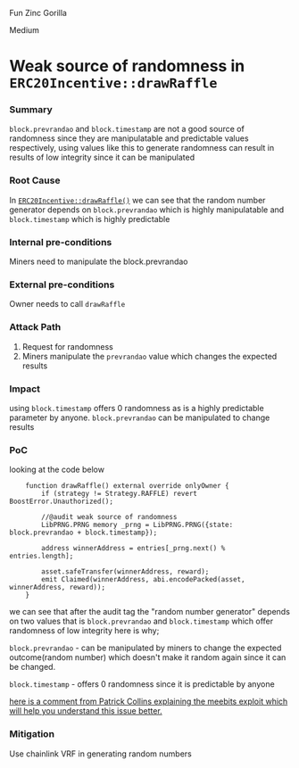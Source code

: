 Fun Zinc Gorilla

Medium

# Weak source of randomness in `ERC20Incentive::drawRaffle`

### Summary

`block.prevrandao` and `block.timestamp` are not a good source of randomness since they are  manipulatable and predictable values respectively, using values like this to generate randomness can result in results of low integrity since it can be manipulated

### Root Cause

In [`ERC20Incentive::drawRaffle()`](https://github.com/sherlock-audit/2024-06-boost-aa-wallet/blob/main/boost-protocol/packages/evm/contracts/incentives/ERC20Incentive.sol#L137) we can see that the random number generator depends on `block.prevrandao` which is highly manipulatable and `block.timestamp` which is highly predictable

### Internal pre-conditions

Miners need to manipulate the block.prevrandao 

### External pre-conditions

Owner needs to call `drawRaffle`

### Attack Path

1. Request for randomness
2. Miners manipulate the `prevrandao` value which changes the expected results 

### Impact

using `block.timestamp` offers 0 randomness as is a highly predictable parameter by anyone.
`block.prevrandao` can be manipulated to change results 

### PoC

looking at the code below 

```solidity
    function drawRaffle() external override onlyOwner {
        if (strategy != Strategy.RAFFLE) revert BoostError.Unauthorized();

        //@audit weak source of randomness
        LibPRNG.PRNG memory _prng = LibPRNG.PRNG({state: block.prevrandao + block.timestamp});

        address winnerAddress = entries[_prng.next() % entries.length];

        asset.safeTransfer(winnerAddress, reward);
        emit Claimed(winnerAddress, abi.encodePacked(asset, winnerAddress, reward));
    }
```

we can see that after the audit tag the "random number generator" depends on two values that is `block.prevrandao` and `block.timestamp`  which offer randomness of low integrity here is why;

`block.prevrandao` - can be manipulated by miners to change the expected outcome(random number) which doesn't make it random again since it can be changed.

`block.timestamp` - offers 0 randomness since it is predictable by anyone


[here is a comment from Patrick Collins explaining the meebits exploit which will help you understand this issue better.](https://forum.openzeppelin.com/t/understanding-the-meebits-exploit/8281/3)

### Mitigation

Use chainlink VRF in generating random numbers 